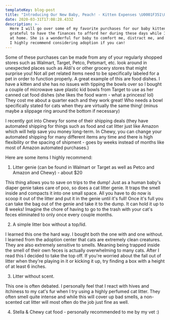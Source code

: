 ```yaml
---
templateKey: blog-post
title: "Introducing Our New Baby, Peach! - Kitten Expenses \U0001F351\U0001F431"
date: 2020-03-31T17:08:28.433Z
description: >-
  Here I will go over some of my favorite purchases for our baby kitten! I am so
  grateful to have the finances to afford her during these days while I'm stuck
  at home. She is a wonderful fur baby to comfort me, distract me, and love me.
  I highly recommend considering adoption if you can!
---
```

Some of these purchases can be made from any of your regularly shopped stores such as Walmart, Target, Petco, Petsmart, etc.  look around in unexpected places such as Aldi's or other grocery stores that might surprise you! Not all pet related items need to be specifically labeled for a pet in order to function properly. A great example of this are food dishes. I have a kitten and she has no issues with tipping the bowls over so I bought a couple of microwave save plastic kid bowls from Target to use as her canned cat food dishes (she likes the food warm - what a princess! lol) They cost me about a quarter each and they work great! Who needs a bowl specifically stated for cats when they are virtually the same thing! (minus maybe a slippage ring around the bottom if necessary)

I recently got into Chewy for some of their shipping deals (they have automated shipping for things such as food and cat litter just like Amazon which will help save you money long-term. In Chewy, you can change your automated shipping for many different items any time and there is high flexibility or the spacing of shipment - goes by weeks instead of months like most of Amazon automated purchases.)

Here are some items I highly recommend:

1. Litter genie (can be found in Walmart or Target as well as Petco and Amazon and Chewy) - about $20

This thing allows you to save on trips to the dump! Just as a human baby's diaper genie takes care of poo, so does a cat litter genie. It traps the smell inside and compacts it into one small space. All you have to do now is scoop it out of the litter and put it in the genie until it's full! Once it's full you can take the bag out of the genie and take it to the dump. It can hold it up to 8 weeks! Imagine the chore of having to go to the trash with your cat's feces eliminated to only once every couple months.

2. A simple litter box without a top/lid.

I learned this one the hard way. I bought both the one with and one without. I learned from the adoption center that cats are extremely clean creatures. They are also extremely sensitive to smells. Meaning being trapped inside the smell of their own feces is actually overwhelming to many cats. After I read this I decided to take the top off. If you're worried about the fall out of litter when they're playing in it or kicking it up, try finding a box with a height of at least 6 inches.

3. Litter without scent.

This one is often debated. I personally feel that I react with hives and itchiness to my cat's fur when I try using a highly perfumed cat litter. They often smell quite intense and while this will cover up bad smells, a non-scented cat litter will most often do the job just fine as well. 

4. Stella & Chewy cat food - personally recommended to me by my vet :)